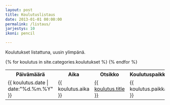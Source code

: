 ```yaml
---
layout: post
title: Koulutuslistaus
date: 2013-01-01 00:00:00
permalink: /listaus/
jarjestys: 10
ikoni: pencil

---
```


Koulutukset listattuna, uusin ylimpänä.

<table class="table">
	<tr>
		<th>Päivämäärä</th>
		<th>Aika</th>
		<th>Otsikko</th>
		<th>Koulutuspaikka</th>
		<th>Kouluttaja(t)</th>
	</tr>
	{% for koulutus in site.categories.koulutukset %}
	<tr>
		<td>{{ koulutus.date | date:"%d.%m.%Y" }}</td>
		<td>{{ koulutus.aika }}</td>
    	<td><a href="{{ koulutus.url }}">{{ koulutus.title }}</a></td>
    	<td>{{ koulutus.paikka }}</td>
    	<td>{{ koulutus.kouluttaja }}</td>
    </tr>
	{% endfor %}
</table>